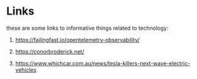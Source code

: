 # Links 

these are some links to informative things related to technology:

1. https://failingfast.io/opentelemetry-observability/

2. https://conorbroderick.net/

3. https://www.whichcar.com.au/news/tesla-killers-next-wave-electric-vehicles
